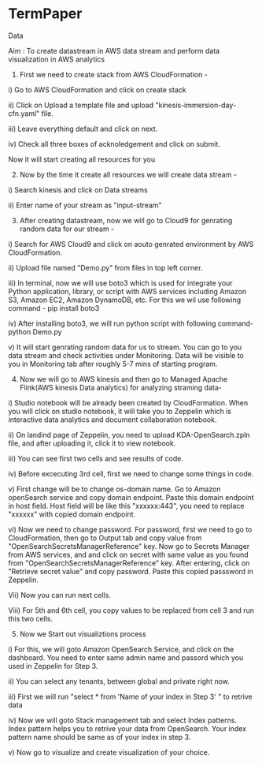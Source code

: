 # TermPaper

Data 

Aim : To create datastream in AWS data stream and perform data visualization in AWS analytics


1) First we need to create stack from AWS CloudFormation -
   

i) Go to AWS CloudFormation and click on create stack

ii) Click on Upload a template file and upload "kinesis-immersion-day-cfn.yaml" file.

iii) Leave everything default and click on next.

iv) Check all three boxes of acknoledgement and click on submit.

Now it will start creating all resources for you

2) Now by the time it create all resources we will create data stream -


i) Search kinesis and click on Data streams

ii) Enter name of your stream as "input-stream"


3) After creating datastream, now we will go to Cloud9 for genrating random data for our stream -

i) Search for AWS Cloud9 and click on aouto genrated environment by AWS CloudFormation. 

ii) Upload file named "Demo.py" from files in top left corner.

iii) In terminal, now we will use boto3 which is used for integrate your Python application, library, or script with AWS services including Amazon S3, Amazon EC2, Amazon DynamoDB, etc. For this we wil use following command -
pip install boto3

iv) After installing boto3, we will run python script with following command-
python Demo.py

v) It will start genrating random data for us to stream. You can go to you data stream and check activities under Monitoring. Data will be visible to you in Monitoring tab after roughly 5-7 mins of starting program.

4) Now we will go to AWS kinesis and then go to Managed Apache Flink(AWS kinesis Data analytics) for analyzing straming data-


i) Studio notebook will be already been created by CloudFormation. When you will click on studio notebook, it will take you to Zeppelin which is interactive data analytics and document collaboration notebook. 

ii) On landind page of Zeppelin, you need to upload KDA-OpenSearch.zpln file, and after uploading it, click it to view notebook.

iii) You can see first two cells and see results of code.

iv) Before excecuting 3rd cell, first we need to change some things in code.

v) First change will be to change os-domain name. Go to Amazon openSearch service and copy domain endpoint. Paste this domain endpoint in host field. Host field will be like this "xxxxxx:443", you need to replace "xxxxxx" with copied domain endpoint.

vi) Now we need to change password. For password, first we need to go to CloudFormation, then go to Output tab and copy value from "OpenSearchSecretsManagerReference" key. Now go to Secrets Manager from AWS services, and and click on secret with same value as you found from "OpenSearchSecretsManagerReference" key. After entering, click on "Retrieve secret value" and copy password. Paste this copied passsword in Zeppelin.

Vii) Now you can run next cells.

Viii) For 5th and 6th cell, you copy values to be replaced from cell 3 and run this two cells.

5) Now we Start out visualiztions process

 
 i) For this, we will goto Amazon OpenSearch Service, and click on the dashboard. You need to enter same admin name and passord which you used in Zeppelin for Step 3.

 ii) You can select any tenants, between global and private right now. 

 iii) First we will run "select * from 'Name of your index in Step 3' " to retrive data

 iv) Now we will goto Stack management tab and select Index patterns. Index pattern helps you to retrive your data from OpenSearch. Your index pattern name should be same as of your index in step 3. 

 v) Now go to visualize and create visualization of your choice.


